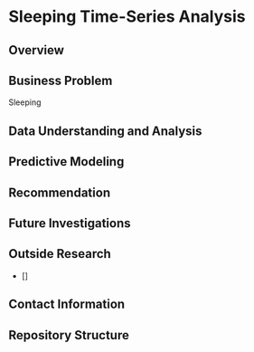 # Sleeping Time-Series Analysis

## Overview

## Business Problem

Sleeping 

## Data Understanding and Analysis

## Predictive Modeling

## Recommendation

## Future Investigations

## Outside Research

- []

## Contact Information

## Repository Structure